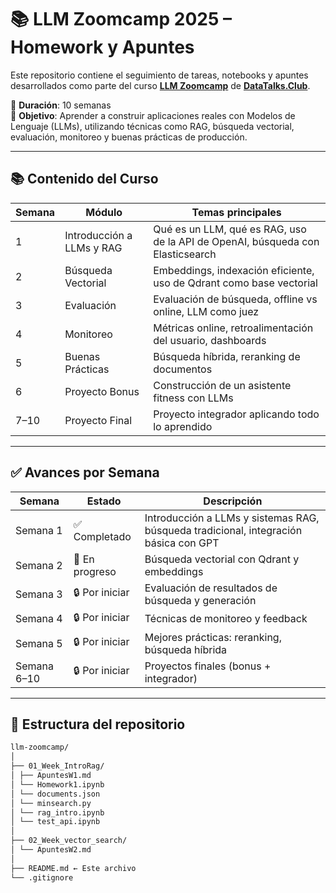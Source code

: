 # 📚 LLM Zoomcamp 2025 – Homework y Apuntes

Este repositorio contiene el seguimiento de tareas, notebooks y apuntes desarrollados como parte del curso **[LLM Zoomcamp](https://github.com/DataTalksClub/llm-zoomcamp)** de **[DataTalks.Club](https://datatalks.club/)**.

📅 **Duración**: 10 semanas  
🎯 **Objetivo**: Aprender a construir aplicaciones reales con Modelos de Lenguaje (LLMs), utilizando técnicas como RAG, búsqueda vectorial, evaluación, monitoreo y buenas prácticas de producción.

---

## 📚 Contenido del Curso

| Semana | Módulo | Temas principales |
|--------|--------|-------------------|
| 1 | Introducción a LLMs y RAG | Qué es un LLM, qué es RAG, uso de la API de OpenAI, búsqueda con Elasticsearch |
| 2 | Búsqueda Vectorial | Embeddings, indexación eficiente, uso de Qdrant como base vectorial |
| 3 | Evaluación | Evaluación de búsqueda, offline vs online, LLM como juez |
| 4 | Monitoreo | Métricas online, retroalimentación del usuario, dashboards |
| 5 | Buenas Prácticas | Búsqueda híbrida, reranking de documentos |
| 6 | Proyecto Bonus | Construcción de un asistente fitness con LLMs |
| 7–10 | Proyecto Final | Proyecto integrador aplicando todo lo aprendido |

---

## ✅ Avances por Semana

| Semana | Estado | Descripción |
|--------|--------|-------------|
| Semana 1 | ✅ Completado | Introducción a LLMs y sistemas RAG, búsqueda tradicional, integración básica con GPT |
| Semana 2 | 🔄 En progreso | Búsqueda vectorial con Qdrant y embeddings |
| Semana 3 | 🔒 Por iniciar | Evaluación de resultados de búsqueda y generación |
| Semana 4 | 🔒 Por iniciar | Técnicas de monitoreo y feedback |
| Semana 5 | 🔒 Por iniciar | Mejores prácticas: reranking, búsqueda híbrida |
| Semana 6–10 | 🔒 Por iniciar | Proyectos finales (bonus + integrador) |

---

## 📂 Estructura del repositorio
```bash
llm-zoomcamp/
│
├── 01_Week_IntroRag/
│ ├── ApuntesW1.md
│ └── Homework1.ipynb
│ └── documents.json
│ └── minsearch.py
│ └── rag_intro.ipynb
│ └── test_api.ipynb
│
├── 02_Week_vector_search/
│ └── ApuntesW2.md
│
├── README.md ← Este archivo
└── .gitignore
```

